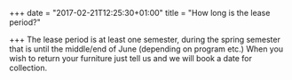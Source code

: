 +++
date = "2017-02-21T12:25:30+01:00"
title = "How long is the lease period?"

+++
The lease period is at least one semester, during the spring semester that is until the middle/end of June (depending on program etc.) When you wish to return your furniture just tell us and we will book a date for collection.